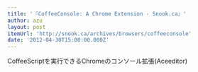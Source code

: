 ```yaml
---
title: '『CoffeeConsole: A Chrome Extension - Snook.ca』'
author: azu
layout: post
itemUrl: 'http://snook.ca/archives/browsers/coffeeconsole'
date: '2012-04-30T15:00:00.000Z'
---
```

CoffeeScriptを実行できるChromeのコンソール拡張(Aceeditor)
